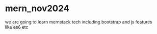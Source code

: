 # mern_nov2024
we are going to learn mernstack  tech including bootstrap and js features like es6 etc
